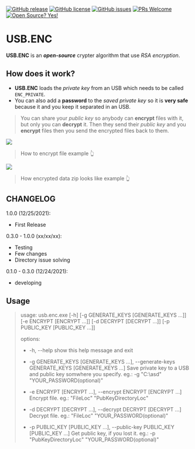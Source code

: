 [![GitHub release](https://img.shields.io/github/release/Da4ndo/USB.ENC)](https://gitHub.com/Da4ndo/USB.ENC/releases/)
[![GitHub license](https://img.shields.io/github/license/Da4ndo/USB.ENC)](https://github.com/Da4ndo/USB.ENC/blob/master/LICENSE)
[![GitHub issues](https://img.shields.io/github/issues/Da4ndo/USB.ENC)](https://GitHub.com/Da4ndo/USB.ENC/issues/)
[![PRs Welcome](https://img.shields.io/badge/PRs-welcome-brightgreen.svg?style=flat-square)](http://makeapullrequest.com)
[![Open Source? Yes!](https://badgen.net/badge/Open%20Source%20%3F/Yes%21/blue?icon=github)](https://github.com/Da4ndo/USB.ENC)

# USB.ENC

**USB.ENC** is an ***open-source*** crypter algorithm that use *RSA encryption*. 

## How does it work?

 - **USB.ENC** loads the *private key* from an USB which needs to be called `ENC_PRIVATE`.
 - You can also add a **password** to the *saved private key* so it is **very safe** because it and you keep it separated in an USB.
 
> You can share your *public key* so anybody can **encrypt** files with it, but only you can **decrypt** it.
> Then they send their *public key* and you **encrypt** files then you send the encrypted files back to them.

![](https://github.com/Da4ndo/USB.ENC/tree/main/images/encrypt.usb.enc.png)
> How to encrypt file example 👆

![](https://github.com/Da4ndo/USB.ENC/tree/main/images/encrypted_data.usb.enc.png)
> How encrypted data zip looks like example 👆

## CHANGELOG

1.0.0 (12/25/2021):

- First Release

0.3.0 - 1.0.0 (xx/xx/xx):

- Testing
- Few changes
- Directory issue solving

0.1.0 - 0.3.0 (12/24/2021):

- developing

## Usage

> usage: usb.enc.exe [-h] [-g GENERATE_KEYS [GENERATE_KEYS ...]] [-e ENCRYPT [ENCRYPT ...]] [-d DECRYPT [DECRYPT ...]] [-p PUBLIC_KEY [PUBLIC_KEY ...]]
> 
> options:
> 
>   - -h, --help            show this help message and exit
>   
>   - -g GENERATE_KEYS [GENERATE_KEYS ...], --generate-keys GENERATE_KEYS [GENERATE_KEYS ...]
>                         Save private key to a USB and public key somwhere you specify. eg.: -g
>                         "C:\asd\" "YOUR_PASSWORD(optional)"
>                         
>   - -e ENCRYPT [ENCRYPT ...], --encrypt ENCRYPT [ENCRYPT ...]
>                         Encrypt file. eg.: "FileLoc" "PubKeyDirectoryLoc"
>                         
>   - -d DECRYPT [DECRYPT ...], --decrypt DECRYPT [DECRYPT ...]
>                         Decrypt file. eg.: "FileLoc" "YOUR_PASSWORD(optional)"
>                         
>   - -p PUBLIC_KEY [PUBLIC_KEY ...], --public-key PUBLIC_KEY [PUBLIC_KEY ...]
>                         Get public key, if you lost it. eg.: -p "PubKeyDirectoryLoc" "YOUR_PASSWORD(optional)"